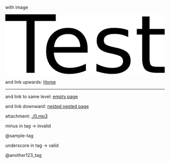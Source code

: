 with image

![test.png](test.png)

and link upwards: [Home](../Home.md)

---

and link to same level: [empty page](empty%20page.md)

and link downward: [nested nested page](nested_page/nested%20nested%20page.md)

attachment: [./0.mp3](0.mp3)

minus in tag -> invalid

@sample-tag

underscore in tag -> valid

@another123_tag
